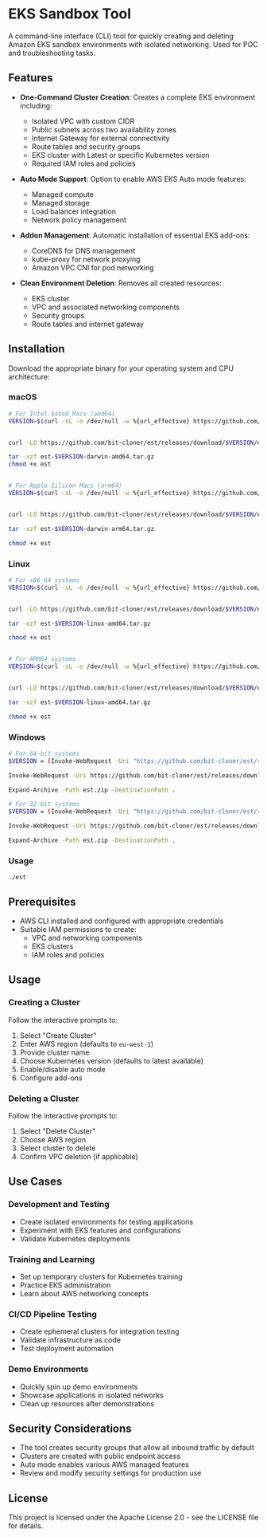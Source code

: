 # EKS Sandbox Tool

A command-line interface (CLI) tool for quickly creating and deleting Amazon EKS  sandbox environments with isolated networking. Used for POC and troubleshooting tasks.

## Features

- **One-Command Cluster Creation**: Creates a complete EKS environment including:
  - Isolated VPC with custom CIDR
  - Public subnets across two availability zones
  - Internet Gateway for external connectivity
  - Route tables and security groups
  - EKS cluster with Latest or specific  Kubernetes version
  - Required IAM roles and policies

- **Auto Mode Support**: Option to enable AWS EKS Auto mode features:
  - Managed compute
  - Managed storage
  - Load balancer integration
  - Network policy management

- **Addon Management**: Automatic installation of essential EKS add-ons:
  - CoreDNS for DNS management
  - kube-proxy for network proxying
  - Amazon VPC CNI for pod networking

- **Clean Environment Deletion**: Removes all created resources:
  - EKS cluster
  - VPC and associated networking components
  - Security groups
  - Route tables and internet gateway

## Installation

Download the appropriate binary for your operating system and CPU architecture:

### macOS
```sh
# For Intel-based Macs (amd64)
VERSION=$(curl -sL -o /dev/null -w %{url_effective} https://github.com/bit-cloner/est/releases/latest | sed 's#.*/tag/##')


curl -LO https://github.com/bit-cloner/est/releases/download/$VERSION/est-$VERSION-darwin-amd64.tar.gz

tar -xzf est-$VERSION-darwin-amd64.tar.gz
chmod +x est


# For Apple Silicon Macs (arm64)
VERSION=$(curl -sL -o /dev/null -w %{url_effective} https://github.com/bit-cloner/est/releases/latest | sed 's#.*/tag/##')


curl -LO https://github.com/bit-cloner/est/releases/download/$VERSION/est-$VERSION-darwin-arm64.tar.gz

tar -xzf est-$VERSION-darwin-arm64.tar.gz

chmod +x est
```

### Linux
```sh
# For x86_64 systems
VERSION=$(curl -sL -o /dev/null -w %{url_effective} https://github.com/bit-cloner/est/releases/latest | sed 's#.*/tag/##')


curl -LO https://github.com/bit-cloner/est/releases/download/$VERSION/est-$VERSION-linux-amd64.tar.gz

tar -xzf est-$VERSION-linux-amd64.tar.gz

chmod +x est


# For ARM64 systems
VERSION=$(curl -sL -o /dev/null -w %{url_effective} https://github.com/bit-cloner/est/releases/latest | sed 's#.*/tag/##')


curl -LO https://github.com/bit-cloner/est/releases/download/$VERSION/est-V$ERSION-linux-arm64.tar.gz

tar -xzf est-$VERSION-linux-amd64.tar.gz

chmod +x est

```

### Windows
```sh
# For 64-bit systems
$VERSION = (Invoke-WebRequest -Uri "https://github.com/bit-cloner/est/releases/latest" -UseBasicParsing).BaseResponse.ResponseUri -replace ".*/tag/", ""

Invoke-WebRequest -Uri https://github.com/bit-cloner/est/releases/download/$VERSION/est-$VERSION-windows-amd64.zip -OutFile est.zip

Expand-Archive -Path est.zip -DestinationPath .

# For 32-bit systems
$VERSION = (Invoke-WebRequest -Uri "https://github.com/bit-cloner/est/releases/latest" -UseBasicParsing).BaseResponse.ResponseUri -replace ".*/tag/", ""

Invoke-WebRequest -Uri https://github.com/bit-cloner/est/releases/download/$VERSION/est-$VERSION-windows-386.zip -OutFile est.zip

Expand-Archive -Path est.zip -DestinationPath .
```

### Usage
```
./est
```

## Prerequisites

- AWS CLI installed and configured with appropriate credentials
- Suitable IAM permissions to create:
  - VPC and networking components
  - EKS clusters
  - IAM roles and policies

## Usage

### Creating a Cluster

Follow the interactive prompts to:

1. Select "Create Cluster"
2. Enter AWS region (defaults to `eu-west-1`)
3. Provide cluster name
4. Choose Kubernetes version (defaults to latest available)
5. Enable/disable auto mode
6. Configure add-ons

### Deleting a Cluster

Follow the interactive prompts to:

1. Select "Delete Cluster"
2. Choose AWS region
3. Select cluster to delete
4. Confirm VPC deletion (if applicable)

## Use Cases

### Development and Testing

- Create isolated environments for testing applications
- Experiment with EKS features and configurations
- Validate Kubernetes deployments

### Training and Learning

- Set up temporary clusters for Kubernetes training
- Practice EKS administration
- Learn about AWS networking concepts

### CI/CD Pipeline Testing

- Create ephemeral clusters for integration testing
- Validate infrastructure as code
- Test deployment automation

### Demo Environments

- Quickly spin up demo environments
- Showcase applications in isolated networks
- Clean up resources after demonstrations

## Security Considerations

- The tool creates security groups that allow all inbound traffic by default
- Clusters are created with public endpoint access
- Auto mode enables various AWS managed features
- Review and modify security settings for production use

## License

This project is licensed under the Apache License 2.0 - see the LICENSE file for details.


